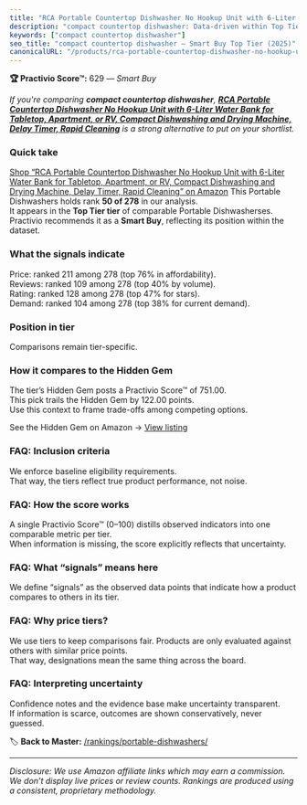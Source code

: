 ```yaml
---
title: "RCA Portable Countertop Dishwasher No Hookup Unit with 6-Liter Water Bank for Tabletop, Apartment, or RV, Compact Dishwashing and Drying Machine, Delay Timer, Rapid Cleaning"
description: "compact countertop dishwasher: Data-driven within Top Tier ranking using the Practivio Score™. Positioned by quality, value, demand, findability, momentum."
keywords: ["compact countertop dishwasher"]
seo_title: "compact countertop dishwasher — Smart Buy Top Tier (2025)"
canonicalURL: "/products/rca-portable-countertop-dishwasher-no-hookup-unit-with-6-liter-water-bank-for-tabletop-apartment-or-rv-compact-dishwashing-and-drying-machine-delay-timer-rapid-cleaning-B0D3VCL1N4/"
---
```


**🏆 Practivio Score™:** 629 — _Smart Buy_


*If you're comparing **compact countertop dishwasher**, **[RCA Portable Countertop Dishwasher No Hookup Unit with 6-Liter Water Bank for Tabletop, Apartment, or RV, Compact Dishwashing and Drying Machine, Delay Timer, Rapid Cleaning](https://www.amazon.com/dp/B0D3VCL1N4?tag=practivio-20)** is a strong alternative to put on your shortlist.*
### Quick take
[Shop “RCA Portable Countertop Dishwasher No Hookup Unit with 6-Liter Water Bank for Tabletop, Apartment, or RV, Compact Dishwashing and Drying Machine, Delay Timer, Rapid Cleaning” on Amazon](https://www.amazon.com/dp/B0D3VCL1N4?tag=practivio-20)
This Portable Dishwashers holds rank **50 of 278** in our analysis.  
It appears in the **Top Tier tier** of comparable Portable Dishwasherses.  
Practivio recommends it as a **Smart Buy**, reflecting its position within the dataset.

### What the signals indicate
Price: ranked 211 among 278 (top 76% in affordability).  
Reviews: ranked 109 among 278 (top 40% by volume).  
Rating: ranked 128 among 278 (top 47% for stars).  
Demand: ranked 104 among 278 (top 38% for current demand).

### Position in tier
Comparisons remain tier-specific.

### How it compares to the Hidden Gem
The tier’s Hidden Gem posts a Practivio Score™ of 751.00.  
This pick trails the Hidden Gem by 122.00 points.  
Use this context to frame trade-offs among competing options.  

See the Hidden Gem on Amazon → [View listing](https://www.amazon.com/dp/B08N6WV3HX?tag=practivio-20)

### FAQ: Inclusion criteria
We enforce baseline eligibility requirements.  
That way, the tiers reflect true product performance, not noise.

### FAQ: How the score works
A single Practivio Score™ (0–100) distills observed indicators into one comparable metric per tier.  
When information is missing, the score explicitly reflects that uncertainty.

### FAQ: What “signals” means here
We define “signals” as the observed data points that indicate how a product compares to others in its tier.

### FAQ: Why price tiers?
We use tiers to keep comparisons fair. Products are only evaluated against others with similar price points.  
That way, designations mean the same thing across the board.

### FAQ: Interpreting uncertainty
Confidence notes and the evidence base make uncertainty transparent.  
If information is scarce, outcomes are shown conservatively, never guessed.


🏷️ **Back to Master:** [/rankings/portable-dishwashers/](/rankings/portable-dishwashers/)

---
_Disclosure: We use Amazon affiliate links which may earn a commission. We don’t display live prices or review counts. Rankings are produced using a consistent, proprietary methodology._

